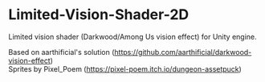 # Limited-Vision-Shader-2D
Limited vision shader (Darkwood/Among Us vision effect) for Unity engine.

Based on aarthificial's solution (https://github.com/aarthificial/darkwood-vision-effect)
<br/>
Sprites by Pixel_Poem (https://pixel-poem.itch.io/dungeon-assetpuck)
